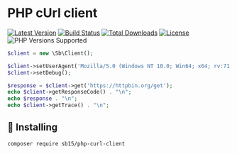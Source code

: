 PHP cUrl client
===============

[![Latest Version](https://img.shields.io/github/v/release/sb15/php-curl-client.svg)](https://github.com/sb15/php-curl-client/releases)
[![Build Status](https://github.com/sb15/php-curl-client/workflows/Main%20workflow/badge.svg)](https://github.com/sb15/php-curl-client/actions?query=workflow%3AMain%20workflow)
[![Total Downloads](https://img.shields.io/packagist/dt/sb15/php-curl-client.svg)](https://packagist.org/packages/sb15/php-curl-client)
[![License](https://img.shields.io/github/license/sb15/php-curl-client)](https://github.com/sb15/php-curl-client/LICENSE)
![PHP Versions Supported](https://img.shields.io/packagist/php-v/sb15/php-curl-client/v1.0.0)


```php
$client = new \Sb\Client();

$client->setUserAgent('Mozilla/5.0 (Windows NT 10.0; Win64; x64; rv:71.0) Gecko/20100101 Firefox/71.0');
$client->setDebug();

$response = $client->get('https://httpbin.org/get');
echo $client->getResponseCode() . "\n";
echo $response . "\n";
echo $client->getTrace() . "\n";
```

## 💽 Installing

```bash
composer require sb15/php-curl-client
```
